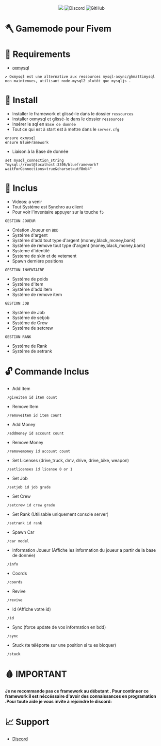 <p align="center">
<a href="https://hits.seeyoufarm.com"><img src="https://hits.seeyoufarm.com/api/count/incr/badge.svg?url=https%3A%2F%2Fgithub.com%2FAntBlue-Dev%2FBlueFramework-View&count_bg=%2379C83D&title_bg=%23555555&icon=&icon_color=%23E7E7E7&title=hits&edge_flat=false"/></a>
<img alt="Discord" src="[https://img.shields.io/discord/1062781300915835031?label=Disocrd&color=%235865f2](https://img.shields.io/discord/1046385496324051014?label=Disocrd&color=%235865f2)">

<img alt="GitHub" src="https://img.shields.io/github/license/UpDev/BlueFramework-View">

</p>


# 🪓 Gamemode pour Fivem

# 📌 Requirements

- [oxmysql](https://github.com/overextended/oxmysql/)

```
✔️ Oxmysql est une alternative aux ressources mysql-async/ghmattimysql non maintenues, utilisant node-mysql2 plutôt que mysqljs .
```

# 📝 Install

- Installer le framework et glissé-le dans le dossier ```ressources```
- Installer oxmysql et glissé-le dans le dossier ```ressources```
- Insérer le sql en ```Base de donnée```
- Tout ce qui est à start est à mettre dans le ```server.cfg```

```
ensure oxmysql
ensure BlueFramework
```

- Liaison à la Base de donnée

```
set mysql_connection_string "mysql://root@localhost:3306/blueframework?waitForConnections=true&charset=utf8mb4"
```

# 📍 Inclus

  - Videos: a venir
  - Tout Systéme est Synchro au client
  - Pour voir l'inventaire appuyer sur la touche ```f5```
  
 ```GESTION JOUEUR```
 
 - Création Joueur en ```BDD```
 - Systéme d'argent
 - Systéme d'add tout type d'argent (money,black_money,bank)
 - Systéme de remove tout type d'argent (money,black_money,bank)
 - Systeme d'identité
 - Systeme de skin et de vetement
 - Spawn derniére positions


 ```GESTION INVENTAIRE```
 
 - Systéme de poids
 - Systéme d'item
 - Systéme d'add item
 - Systéme de remove item

 ```GESTION JOB```
 
 - Systéme de Job
 - Systéme de setjob
 - Systéme de Crew
 - Systéme de setcrew
 
  ```GESTION RANK```
 
 - Systéme de Rank
 - Systéme de setrank

# 🔓 Commande Inclus
  
  - Add Item
  
  ``` /giveitem id item count```
  
  - Remove Item
 
  ``` /removeItem id item count```
  
  - Add Money

  ``` /addmoney id account count```
  
  - Remove Money
  
  ``` /removemoney id account count```

  - Set Licenses (drive_truck, dmv, drive, drive_bike, weapon)
  
  ``` /setlicenses id license 0 or 1```

  - Set Job

  ``` /setjob id job grade```

  - Set Crew

  ``` /setcrew id crew grade```
  
  - Set Rank (Utilisable uniquement console server)

  ``` /setrank id rank```

  - Spawn Car

  ``` /car model```

  - Information Joueur (Affiche les information du joueur a partir de la base de donnée)

  ``` /info```

  - Coords

  ``` /coords```

  - Revive

  ``` /revive```

  - Id (Affiche votre id)

  ``` /id```

  - Sync (force update de vos information en bdd)

  ``` /sync```

  - Stuck (te téléporte sur une position si tu es bloquer)

  ``` /stuck```

  # 🩸 IMPORTANT
  
 **Je ne recommande pas ce framework au débutant . Pour continuer ce framework il est néccéssaire d'avoir des connaissances en programation .Pour toute aide je vous invite à rejoindre le discord:**
 
  # 📈 Support
  
  - [Discord](https://discord.gg/p49CNewUC9)

